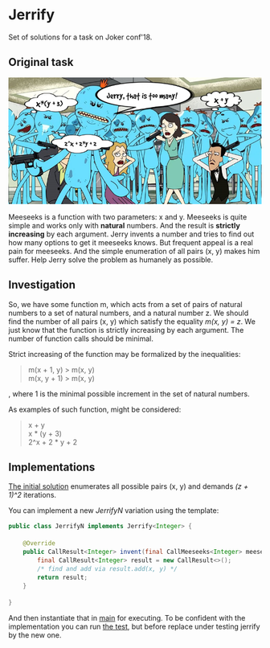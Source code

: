 # Jerrify
Set of solutions for a task on Joker conf'18.

## Original task
![Preview image](preview.png)

Meeseeks is a function with two parameters: x and y. Meeseeks is quite simple and works only with **natural** numbers. And the result is **strictly increasing** by each argument. Jerry invents a number and tries to find out how many options to get it meeseeks knows. But frequent appeal is a real pain for meeseeks. And the simple enumeration of all pairs (x, y) makes him suffer. Help Jerry solve the problem as humanely as possible.

## Investigation
So, we have some function m, which acts from a set of pairs of natural numbers to a set of natural numbers, and a natural number z. We should find the number of all pairs (x, y) which satisfy the equality *m(x, y) = z*. We just know that the function is strictly increasing by each argument. The number of function calls should be minimal.

Strict increasing of the function may be formalized by the inequalities:
> m(x + 1, y) > m(x, y)  
> m(x, y + 1) > m(x, y)  

, where 1 is the minimal possible increment in the set of natural numbers.

As examples of such function, might be considered:
> x + y  
> x * (y + 3)  
> 2^x + 2 * y + 2  

## Implementations
[The initial solution](src/main/java/com/jerrify/Jerrify0.java) enumerates all possible pairs (x, y) and demands *(z + 1)^2* iterations.

You can implement a new *JerrifyN* variation using the template:
```java
public class JerrifyN implements Jerrify<Integer> {

    @Override
    public CallResult<Integer> invent(final CallMeeseeks<Integer> meeseeks, final Integer z) {
        final CallResult<Integer> result = new CallResult<>();
        /* find and add via result.add(x, y) */
        return result;
    }

}
```

And then instantiate that in [main](src/main/java/com/jerrify/App.java) for executing. To be confident with the implementation you can run [the test](src/test/java/com/jerrify/JerrifyTest.java), but before replace under testing jerrify by the new one.
